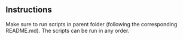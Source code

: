 ## Instructions

Make sure to run scripts in parent folder (following the corresponding README.md). The scripts can be run in any order.
